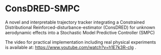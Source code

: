 # ConsDRED-SMPC
A novel and interpretable trajectory tracker integrating a Constrained Distributional Reinforced-disturbance-estimator (ConsDRED) for unknown aerodynamic effects into a Stochastic Model Predictive Controller (SMPC)

The video for practical implementation including real physical experiments is available at: https://www.youtube.com/watch?v=h1E7k3R-clg .
